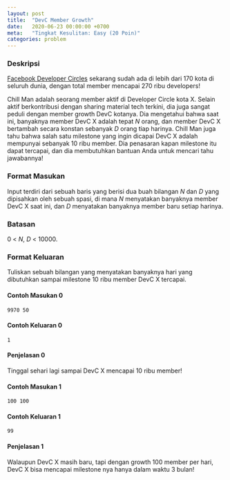 ```yaml
---
layout: post
title:  "DevC Member Growth"
date:   2020-06-23 00:00:00 +0700
meta:   "Tingkat Kesulitan: Easy (20 Poin)"
categories: problem
---
```


### Deskripsi

[Facebook Developer Circles](https://developers.facebook.com/developercircles/) sekarang sudah ada di lebih dari 170 kota di seluruh dunia, dengan total member mencapai 270 ribu developers!

Chill Man adalah seorang member aktif di Developer Circle kota X. Selain aktif berkontribusi dengan sharing material tech terkini, dia juga sangat peduli dengan member growth DevC kotanya. Dia mengetahui bahwa saat ini, banyaknya member DevC X adalah tepat $N$ orang, dan member DevC X bertambah secara konstan sebanyak $D$ orang tiap harinya. Chill Man juga tahu bahwa salah satu milestone yang ingin dicapai DevC X adalah mempunyai sebanyak 10 ribu member. Dia penasaran kapan milestone itu dapat tercapai, dan dia membutuhkan bantuan Anda untuk mencari tahu jawabannya!

### Format Masukan

Input terdiri dari sebuah baris yang berisi dua buah bilangan $N$ dan $D$ yang dipisahkan oleh sebuah spasi, di mana $N$ menyatakan banyaknya member DevC X saat ini, dan $D$ menyatakan banyaknya member baru setiap harinya.

### Batasan

0 < $N$, $D$ < 10000.

### Format Keluaran

Tuliskan sebuah bilangan yang menyatakan banyaknya hari yang dibutuhkan sampai milestone 10 ribu member DevC X tercapai.

#### Contoh Masukan 0

```
9970 50
```


#### Contoh Keluaran 0

```
1
```

#### Penjelasan 0

Tinggal sehari lagi sampai DevC X mencapai 10 ribu member!

#### Contoh Masukan 1

```
100 100
```

#### Contoh Keluaran 1

```
99
```

#### Penjelasan 1

Walaupun DevC X masih baru, tapi dengan growth 100 member per hari, DevC X bisa mencapai milestone nya hanya dalam waktu 3 bulan!
